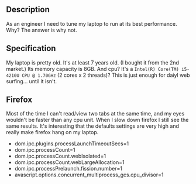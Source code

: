 ## Description

As an engineer I need to tune my laptop to run at its best performance. Why? The answer is why not. 

## Specification

My laptop is pretty old. It's at least 7 years old. 
(I bought it from the 2nd market.)
Its memory capacity is 8GB. And cpu? 
It's a `Intel(R) Core(TM) i5-4210U CPU @ 1.70GHz` (2 cores x 2 threads)?
This is just enough for daiyl web surfing... until it isn't.

## Firefox

Most of the time I can't read/view two tabs at the same time, 
and my eyes wouldn't be faster than any cpu unit. 
When I slow down firefox I still see the same results. 
It's interesting that the defaults settings are very high 
and really make firefox hang on my laptop.

* dom.ipc.plugins.processLaunchTimeoutSecs=1
* dom.ipc.processCount=1
* dom.ipc.processCount.webIsolated=1
* dom.ipc.processCount.webLargeAllocation=1
* dom.ipc.processPrelaunch.fission.number=1
* avascript.options.concurrent_multiprocess_gcs.cpu_divisor=1
